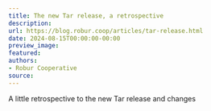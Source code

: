 ```yaml
---
title: The new Tar release, a retrospective
description:
url: https://blog.robur.coop/articles/tar-release.html
date: 2024-08-15T00:00:00-00:00
preview_image:
featured:
authors:
- Robur Cooperative
source:
---
```


A little retrospective to the new Tar release and changes
